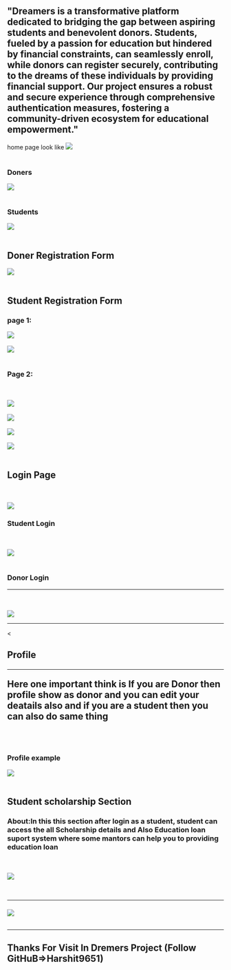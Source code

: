 <h2>"Dreamers is a transformative platform dedicated to bridging the gap between aspiring students and benevolent donors. Students, fueled by a passion for education but hindered by financial constraints, can seamlessly enroll, while donors can register securely, contributing to the dreams of these individuals by providing financial support. Our project ensures a robust and secure experience through comprehensive authentication measures, fostering a community-driven ecosystem for educational empowerment."</h2>
home page look like
<img src="https://github.com/Harshit9651/dremers/assets/130920101/4b2893f2-e4f4-45df-b7c3-ae874ce57021">
<br>
<br>
<h3>Doners</h3>
<img src="https://github.com/Harshit9651/dremers/assets/130920101/80ac60c4-eecd-4368-bcc2-000d40cc6726">
<br>
<br>
<h3>Students</h3>
<img src="https://github.com/Harshit9651/dremers/assets/130920101/3135a283-57f7-4fa8-b378-494650388236">
<br>
<br>
<h2>Doner Registration Form</h2>

<img src="https://github.com/Harshit9651/dremers/assets/130920101/73c17475-3642-461d-a48e-965b22dade26">
<br>
<br>
<h2>Student Registration Form</h2>
<h3>page 1:</h3>
<img src="https://github.com/Harshit9651/dremers/assets/130920101/63280f2d-5b0a-4bb4-acb5-399f55f3aad4">
<br>
<br>
<img src="https://github.com/Harshit9651/dremers/assets/130920101/ae2cfaf4-3aba-4794-bb86-6c696536878c">
<br>
<br>
<h3>Page 2:</h3>
<br>
<br>
<img src="https://github.com/Harshit9651/dremers/assets/130920101/39c11146-d456-4026-8142-6d2367346e84">
<br>
<br>
<img src="https://github.com/Harshit9651/dremers/assets/130920101/e65cf475-4f96-43e0-a86e-87c7fb7d44be">
<br>
<br>
<img src="https://github.com/Harshit9651/dremers/assets/130920101/0a1f6c0f-e2f8-49ff-8484-c9208bff907d">
<br>
<br>
<img src="https://github.com/Harshit9651/dremers/assets/130920101/fdf286f0-18c0-45dc-85c8-312f09526eee">
<br>
<br>
<h2>Login Page</h2>
<br>
<br>
<img src="https://github.com/Harshit9651/dremers/assets/130920101/b127cc1c-a895-4cfb-aa20-5f7c62fe6cbc">
<h3>Student Login</h3>
<br>
<br>
<img src="https://github.com/Harshit9651/dremers/assets/130920101/bf7c0fc8-9fd0-471f-ba1b-4dc6bd9f79c6">
<br>
<br>
<h3>Donor Login</h3>
<hr>
<br>
<br>

<img src="https://github.com/Harshit9651/dremers/assets/130920101/6fa06871-92e0-4104-88c3-e5accbd15e64">
<hr>
<<h2>
  Profile 
  <hr>
  <b>Here one important think is If you are Donor then profile show as donor and you can edit your deatails also and if you are a student then you can also do same thing</b>
  
</h2>
<br>
<br>
<h3>Profile example</h3>
<img src="https://github.com/Harshit9651/dremers/assets/130920101/9f240673-5149-4cfe-9c71-305796e09a78">
<br>
<br>
<h2>Student scholarship Section</h2>
<h3>About:<B>In this this section after login as a student, student can access the all Scholarship details and Also Education loan suport system where some mantors can help you to providing education loan</B></h3>
<br>
<br>
<img src="https://github.com/Harshit9651/dremers/assets/130920101/a2c6561f-2c17-4b77-9378-a939272cb3c2">
<br>
<br>
<h2><hr></h2>
<img src="https://github.com/Harshit9651/dremers/assets/130920101/a39abc1d-4156-4fb4-b25b-895533958a1d">
<br>
<br>
<hr>
<h2 style="color=blue">Thanks For Visit In Dremers Project <b>(Follow GitHuB=>Harshit9651)<b></b></h2>












